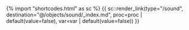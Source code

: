{% import "shortcodes.html" as sc %}
{{ sc::render_link(type="/sound", destination="@/objects/sound/_index.md", proc=proc | default(value=false), var=var | default(value=false)) }}